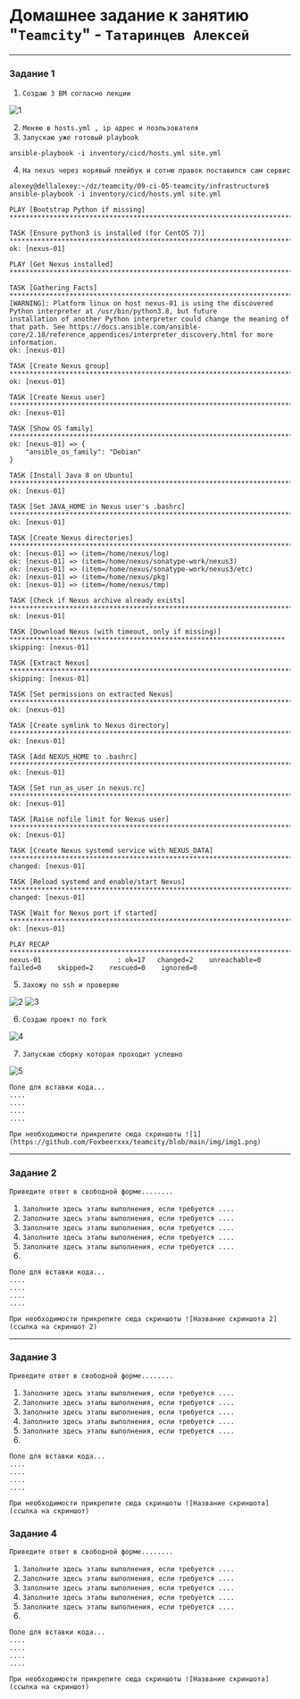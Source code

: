 # Домашнее задание к занятию "`Teamcity`" - `Татаринцев Алексей`



---

### Задание 1



1. `Создаю 3 ВМ согласно лекции`

![1](https://github.com/Foxbeerxxx/teamcity/blob/main/img/img1.png)

2. `Меняю в hosts.yml , ip адрес и позльзователя `
3. `Запускаю уже готовый playbook`
```
ansible-playbook -i inventory/cicd/hosts.yml site.yml
```
4. `На nexus через корявый плейбук и сотню правок поставился сам сервис`
```
alexey@dellalexey:~/dz/teamcity/09-ci-05-teamcity/infrastructure$ ansible-playbook -i inventory/cicd/hosts.yml site.yml

PLAY [Bootstrap Python if missing] ****************************************************************************************

TASK [Ensure python3 is installed (for CentOS 7)] *************************************************************************
ok: [nexus-01]

PLAY [Get Nexus installed] ************************************************************************************************

TASK [Gathering Facts] ****************************************************************************************************
[WARNING]: Platform linux on host nexus-01 is using the discovered Python interpreter at /usr/bin/python3.8, but future
installation of another Python interpreter could change the meaning of that path. See https://docs.ansible.com/ansible-
core/2.18/reference_appendices/interpreter_discovery.html for more information.
ok: [nexus-01]

TASK [Create Nexus group] *************************************************************************************************
ok: [nexus-01]

TASK [Create Nexus user] **************************************************************************************************
ok: [nexus-01]

TASK [Show OS family] *****************************************************************************************************
ok: [nexus-01] => {
    "ansible_os_family": "Debian"
}

TASK [Install Java 8 on Ubuntu] *******************************************************************************************
ok: [nexus-01]

TASK [Set JAVA_HOME in Nexus user's .bashrc] ******************************************************************************
ok: [nexus-01]

TASK [Create Nexus directories] *******************************************************************************************
ok: [nexus-01] => (item=/home/nexus/log)
ok: [nexus-01] => (item=/home/nexus/sonatype-work/nexus3)
ok: [nexus-01] => (item=/home/nexus/sonatype-work/nexus3/etc)
ok: [nexus-01] => (item=/home/nexus/pkg)
ok: [nexus-01] => (item=/home/nexus/tmp)

TASK [Check if Nexus archive already exists] ******************************************************************************
ok: [nexus-01]

TASK [Download Nexus (with timeout, only if missing)] *********************************************************************
skipping: [nexus-01]

TASK [Extract Nexus] ******************************************************************************************************
skipping: [nexus-01]

TASK [Set permissions on extracted Nexus] *********************************************************************************
ok: [nexus-01]

TASK [Create symlink to Nexus directory] **********************************************************************************
ok: [nexus-01]

TASK [Add NEXUS_HOME to .bashrc] ******************************************************************************************
ok: [nexus-01]

TASK [Set run_as_user in nexus.rc] ****************************************************************************************
ok: [nexus-01]

TASK [Raise nofile limit for Nexus user] **********************************************************************************
ok: [nexus-01]

TASK [Create Nexus systemd service with NEXUS_DATA] ***********************************************************************
changed: [nexus-01]

TASK [Reload systemd and enable/start Nexus] ******************************************************************************
changed: [nexus-01]

TASK [Wait for Nexus port if started] *************************************************************************************
ok: [nexus-01]

PLAY RECAP ****************************************************************************************************************
nexus-01                   : ok=17   changed=2    unreachable=0    failed=0    skipped=2    rescued=0    ignored=0   
```

5. `Захожу по ssh и проверяю`

![2](https://github.com/Foxbeerxxx/teamcity/blob/main/img/img2.png)
![3](https://github.com/Foxbeerxxx/teamcity/blob/main/img/img3.png)

6. `Создаю проект по fork`

![4](https://github.com/Foxbeerxxx/teamcity/blob/main/img/img4.png)

7. `Запускаю сборку которая проходит успешно`

![5](https://github.com/Foxbeerxxx/teamcity/blob/main/img/img5.png)

```
Поле для вставки кода...
....
....
....
....
```

`При необходимости прикрепитe сюда скриншоты
![1](https://github.com/Foxbeerxxx/teamcity/blob/main/img/img1.png)`


---

### Задание 2

`Приведите ответ в свободной форме........`

1. `Заполните здесь этапы выполнения, если требуется ....`
2. `Заполните здесь этапы выполнения, если требуется ....`
3. `Заполните здесь этапы выполнения, если требуется ....`
4. `Заполните здесь этапы выполнения, если требуется ....`
5. `Заполните здесь этапы выполнения, если требуется ....`
6. 

```
Поле для вставки кода...
....
....
....
....
```

`При необходимости прикрепитe сюда скриншоты
![Название скриншота 2](ссылка на скриншот 2)`


---

### Задание 3

`Приведите ответ в свободной форме........`

1. `Заполните здесь этапы выполнения, если требуется ....`
2. `Заполните здесь этапы выполнения, если требуется ....`
3. `Заполните здесь этапы выполнения, если требуется ....`
4. `Заполните здесь этапы выполнения, если требуется ....`
5. `Заполните здесь этапы выполнения, если требуется ....`
6. 

```
Поле для вставки кода...
....
....
....
....
```

`При необходимости прикрепитe сюда скриншоты
![Название скриншота](ссылка на скриншот)`

### Задание 4

`Приведите ответ в свободной форме........`

1. `Заполните здесь этапы выполнения, если требуется ....`
2. `Заполните здесь этапы выполнения, если требуется ....`
3. `Заполните здесь этапы выполнения, если требуется ....`
4. `Заполните здесь этапы выполнения, если требуется ....`
5. `Заполните здесь этапы выполнения, если требуется ....`
6. 

```
Поле для вставки кода...
....
....
....
....
```

`При необходимости прикрепитe сюда скриншоты
![Название скриншота](ссылка на скриншот)`
